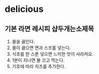 # delicious
## 기본 라면 레시피 샵두개는소제목

1. 물을 끓인다.
1. 물이 끓으면 면과 스프를 넣는다.
1. 식초를 한 스푼 넣으면 느끼한 맛이 사라져요.
1. 1분이 지나면 불 끄고 먹는다.
1. 기호에 따라 치즈를 추가한다.

